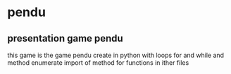 # pendu
## presentation game pendu 

this game is the game pendu create in python
with loops for and while and method enumerate 
import of method for functions in ither files 
